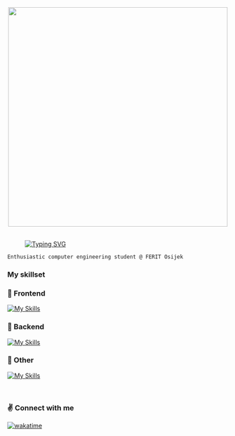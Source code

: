 
<div align="center">
<img src="https://steamuserimages-a.akamaihd.net/ugc/446238782551007626/C229EF34B6B62AE2087EBDB3159F67E8E6442F06/?imw=5000&imh=5000&ima=fit&impolicy=Letterbox&imcolor=%23000000&letterbox=false" align="center" style="width: 500"/>
  
 
</div>

<br/>
 <div align ="left">
<dd><dd><dd><dd><dd><dd><dd><dd><dd>

<a href="https://git.io/typing-svg"><img src="https://readme-typing-svg.demolab.com?font=Fira+Code&pause=1&color=ffff&multiline=true&width=435&lines=Hello!+I'm+Ana." alt="Typing SVG"/></a>
 
  </dd></dd></dd></dd></dd></dd></dd></dd></dd>

</div>  
  



```
Enthusiastic computer engineering student @ FERIT Osijek
```

<h3>My skillset</h3>





  <h3>🌇 Frontend </h3>

<div align="left">  

  [![My Skills](https://skillicons.dev/icons?i=vue,quasar,javascript,scss,tailwind,vite&perline=5)](https://skillicons.dev)
  
</div>





  <h3>🌆 Backend </h3>
<div align="left">  

  [![My Skills](https://skillicons.dev/icons?i=nodejs,express&perline=5)](https://skillicons.dev)
  
</div>
 


  <h3>🌳 Other </h3>
<div align="left">  

  [![My Skills](https://skillicons.dev/icons?i=python,figma,linux&perline=5)](https://skillicons.dev)
  
</div>




<br/>  

<h3>✌️ Connect with me  </h3>

<div align="left">

  [![wakatime](https://wakatime.com/badge/user/b1fe7a4c-068b-418f-9fa5-419b6600bb8e.svg)](https://wakatime.com/@b1fe7a4c-068b-418f-9fa5-419b6600bb8e)
  
</div>  




